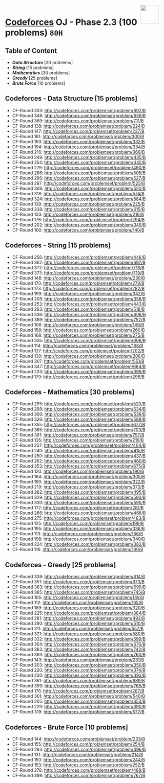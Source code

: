 <img align="right" width="60" height="60" src="https://github.com/cs-MohamedAyman/Problem-Solving-Training/blob/master/online-judges-logos/codeforces.jpg">

# [Codeforces](https://codeforces.com/) OJ - Phase 2.3 (100 problems) `80H`

## Table of Content

- ***Data Structure*** [20 problems]
- ***String***         [15 problems]
- ***Mathematics***    [30 problems]
- ***Greedy***         [25 problems]
- ***Brute Force***    [10 problems]

## Codeforces - Data Structure [15 problems]

- CF-Round 333: http://codeforces.com/problemset/problem/602/B
- CF-Round 346: http://codeforces.com/problemset/problem/659/B
- CF-Round 369: http://codeforces.com/problemset/problem/711/B
- CF-Round 138: http://codeforces.com/problemset/problem/224/B
- CF-Round 147: http://codeforces.com/problemset/problem/237/B
- CF-Round 181: http://codeforces.com/problemset/problem/300/B
- CF-Round 193: http://codeforces.com/problemset/problem/332/B
- CF-Round 194: http://codeforces.com/problemset/problem/334/B
- CF-Round 216: http://codeforces.com/problemset/problem/369/B
- CF-Round 249: http://codeforces.com/problemset/problem/435/B
- CF-Round 254: http://codeforces.com/problemset/problem/445/B
- CF-Round 279: http://codeforces.com/problemset/problem/490/B
- CF-Round 286: http://codeforces.com/problemset/problem/505/B
- CF-Round 296: http://codeforces.com/problemset/problem/527/B
- CF-Round 297: http://codeforces.com/problemset/problem/525/B
- CF-Round 306: http://codeforces.com/problemset/problem/550/B
- CF-Round 318: http://codeforces.com/problemset/problem/574/B
- CF-Round 324: http://codeforces.com/problemset/problem/584/B
- CF-Round 139: http://codeforces.com/problemset/problem/225/B
- CF-Round 338: http://codeforces.com/problemset/problem/615/B
- CF-Round 133: http://codeforces.com/problemset/problem/216/B
- CF-Round 178: http://codeforces.com/problemset/problem/294/B
- CF-Round 202: http://codeforces.com/problemset/problem/349/B
- CF-Round 100: http://codeforces.com/problemset/problem/140/B

## Codeforces - String [15 problems]

- CF-Round 256: http://codeforces.com/problemset/problem/448/B
- CF-Round 362: http://codeforces.com/problemset/problem/697/B
- CF-Round 372: http://codeforces.com/problemset/problem/716/B
- CF-Round 373: http://codeforces.com/problemset/problem/719/B
- CF-Round 148: http://codeforces.com/problemset/problem/239/B
- CF-Round 170: http://codeforces.com/problemset/problem/278/B
- CF-Round 173: http://codeforces.com/problemset/problem/282/B
- CF-Round 199: http://codeforces.com/problemset/problem/342/B
- CF-Round 208: http://codeforces.com/problemset/problem/358/B
- CF-Round 253: http://codeforces.com/problemset/problem/443/B
- CF-Round 293: http://codeforces.com/problemset/problem/518/B
- CF-Round 336: http://codeforces.com/problemset/problem/608/B
- CF-Round 389: http://codeforces.com/problemset/problem/752/B
- CF-Round 106: http://codeforces.com/problemset/problem/149/B
- CF-Round 158: http://codeforces.com/problemset/problem/260/B
- CF-Round 168: http://codeforces.com/problemset/problem/275/B
- CF-Round 335: http://codeforces.com/problemset/problem/606/B
- CF-Round 114: http://codeforces.com/problemset/problem/168/B
- CF-Round 127: http://codeforces.com/problemset/problem/202/B
- CF-Round 130: http://codeforces.com/problemset/problem/208/B
- CF-Round 307: http://codeforces.com/problemset/problem/551/B
- CF-Round 347: http://codeforces.com/problemset/problem/664/B
- CF-Round 233: http://codeforces.com/problemset/problem/399/B
- CF-Round 179: http://codeforces.com/problemset/problem/296/B

## Codeforces - Mathematics [30 problems]

- CF-Round 295: http://codeforces.com/problemset/problem/520/B
- CF-Round 298: http://codeforces.com/problemset/problem/534/B
- CF-Round 300: http://codeforces.com/problemset/problem/538/B
- CF-Round 326: http://codeforces.com/problemset/problem/588/B
- CF-Round 355: http://codeforces.com/problemset/problem/677/B
- CF-Round 365: http://codeforces.com/problemset/problem/703/B
- CF-Round 391: http://codeforces.com/problemset/problem/757/B
- CF-Round 135: http://codeforces.com/problemset/problem/219/B
- CF-Round 237: http://codeforces.com/problemset/problem/404/B
- CF-Round 240: http://codeforces.com/problemset/problem/415/B
- CF-Round 250: http://codeforces.com/problemset/problem/437/B
- CF-Round 262: http://codeforces.com/problemset/problem/460/B
- CF-Round 353: http://codeforces.com/problemset/problem/675/B
- CF-Round 120: http://codeforces.com/problemset/problem/190/B
- CF-Round 184: http://codeforces.com/problemset/problem/305/B
- CF-Round 190: http://codeforces.com/problemset/problem/322/B
- CF-Round 219: http://codeforces.com/problemset/problem/373/B
- CF-Round 282: http://codeforces.com/problemset/problem/495/B
- CF-Round 329: http://codeforces.com/problemset/problem/593/B
- CF-Round 330: http://codeforces.com/problemset/problem/595/B
- CF-Round 172: http://codeforces.com/problemset/problem/281/B
- CF-Round 266: http://codeforces.com/problemset/problem/466/B
- CF-Round 275: http://codeforces.com/problemset/problem/483/B
- CF-Round 125: http://codeforces.com/problemset/problem/199/B
- CF-Round 195: http://codeforces.com/problemset/problem/336/B
- CF-Round 113: http://codeforces.com/problemset/problem/166/B
- CF-Round 198: http://codeforces.com/problemset/problem/340/B
- CF-Round 224: http://codeforces.com/problemset/problem/382/B
- CF-Round 116: http://codeforces.com/problemset/problem/180/B

## Codeforces - Greedy [25 problems]

- CF-Round 339: http://codeforces.com/problemset/problem/614/B
- CF-Round 351: http://codeforces.com/problemset/problem/673/B
- CF-Round 363: http://codeforces.com/problemset/problem/699/B
- CF-Round 385: http://codeforces.com/problemset/problem/745/B
- CF-Round 105: http://codeforces.com/problemset/problem/148/B
- CF-Round 112: http://codeforces.com/problemset/problem/165/B
- CF-Round 189: http://codeforces.com/problemset/problem/320/B
- CF-Round 225: http://codeforces.com/problemset/problem/384/B
- CF-Round 281: http://codeforces.com/problemset/problem/493/B
- CF-Round 290: http://codeforces.com/problemset/problem/510/B
- CF-Round 311: http://codeforces.com/problemset/problem/557/B
- CF-Round 321: http://codeforces.com/problemset/problem/580/B
- CF-Round 332: http://codeforces.com/problemset/problem/599/B
- CF-Round 354: http://codeforces.com/problemset/problem/676/B
- CF-Round 383: http://codeforces.com/problemset/problem/742/B
- CF-Round 393: http://codeforces.com/problemset/problem/760/B
- CF-Round 143: http://codeforces.com/problemset/problem/231/B
- CF-Round 203: http://codeforces.com/problemset/problem/350/B
- CF-Round 220: http://codeforces.com/problemset/problem/374/B
- CF-Round 230: http://codeforces.com/problemset/problem/393/B
- CF-Round 361: http://codeforces.com/problemset/problem/689/B
- CF-Round 399: http://codeforces.com/problemset/problem/768/B
- CF-Round 176: http://codeforces.com/problemset/problem/287/B
- CF-Round 301: http://codeforces.com/problemset/problem/540/B
- CF-Round 205: http://codeforces.com/problemset/problem/353/B
- CF-Round 229: http://codeforces.com/problemset/problem/390/B
- CF-Round 319: http://codeforces.com/problemset/problem/577/B

## Codeforces - Brute Force [10 problems]

- CF-Round 144: http://codeforces.com/problemset/problem/233/B
- CF-Round 155: http://codeforces.com/problemset/problem/254/B
- CF-Round 283: http://codeforces.com/problemset/problem/496/B
- CF-Round 131: http://codeforces.com/problemset/problem/214/B
- CF-Round 150: http://codeforces.com/problemset/problem/244/B
- CF-Round 153: http://codeforces.com/problemset/problem/252/B
- CF-Round 278: http://codeforces.com/problemset/problem/488/B
- CF-Round 398: http://codeforces.com/problemset/problem/767/B

